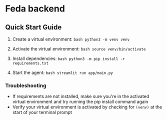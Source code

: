 # Feda backend

## Quick Start Guide

1. Create a virtual environment: `bash
python3 -m venv venv   `

2. Activate the virtual environment: `bash
source venv/bin/activate   `

3. Install dependencies: `bash
python3 -m pip install -r requirements.txt   `

4. Start the agent: `bash
streamlit run app/main.py   `

### Troubleshooting

- If requirements are not installed, make sure you're in the activated virtual environment and try running the pip install command again
- Verify your virtual environment is activated by checking for `(venv)` at the start of your terminal prompt